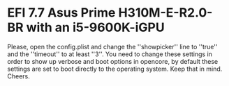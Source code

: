# EFI 7.7 Asus Prime H310M-E-R2.0-BR with an i5-9600K-iGPU
Please, open the config.plist and change the ''showpicker'' line to ''true'' and the ''timeout'' to at least ''3''. You need to change these settings in order to show up verbose and boot options in opencore, by default these settings are set to boot directly to the operating system. Keep that in mind. Cheers.
